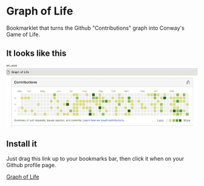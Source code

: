 # Graph of Life
Bookmarklet that turns the Github "Contributions" graph into Conway's Game of Life.

## It looks like this
![demo gif](gif_of_life.gif)

## Install it
Just drag this link up to your bookmarks bar, then click it when on your Github profile page.

<a href="insert js here">Graph of Life</a>
